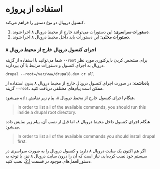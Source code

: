 # استفاده از پروژه

کنسول دروپال دو نوع دستور را فراهم می‌کند.

1. **دستورات سراسری:** این دستورات می‌توانند خارج از محیط دروپال ۸ اجرا شوند.
2. **دستورات محلی:** این دستورات باید داخل محیط دروپال ۸ اجرا شوند.

### اجرای کنسول دروپال خارج از محیط دروپال ۸
شما می‌توانید با استفاده از گزینه `--root` برای مشخص کردن دایرکتوری مورد نظر دروپال به اجرای کنسول و دستورات مرتبط با آن بپردازید.
```
drupal --root=/var/www/drupal8.dev cr all
```

**یادداشت:** در صورت اجرای کنسول دروپال خارج از محیط دروپال ۸ بدون استفاده از گزینه `--root`، ممکن است پیام‌های مختلفی دریافت کنید.

هنگام اجرای کنسول خارج از محیط دروپال ۸، پیام زیر نمایش داده می‌شود.
> In order to list all of the available commands, you should run this inside a drupal root directory.

هنگام اجرای کنسول داخل محیط دروپال ۸، اما قبل از نصب آن، پیام زیر نمایش داده می‌شود.
> In order to list all of the available commands you should install drupal first.

اگر هم اکنون یک سایت دروپال ۸ دارید و کنسول دروپال را به صورت سراسری در سیستم خود نصب کرده‌اید، نیاز است که آن را درون سایت دروپال ۸ نیز، با توجه به دستورالعمل‌های موجود در قسمت [2.1](../getting/composer.md)، نصب کنید.
